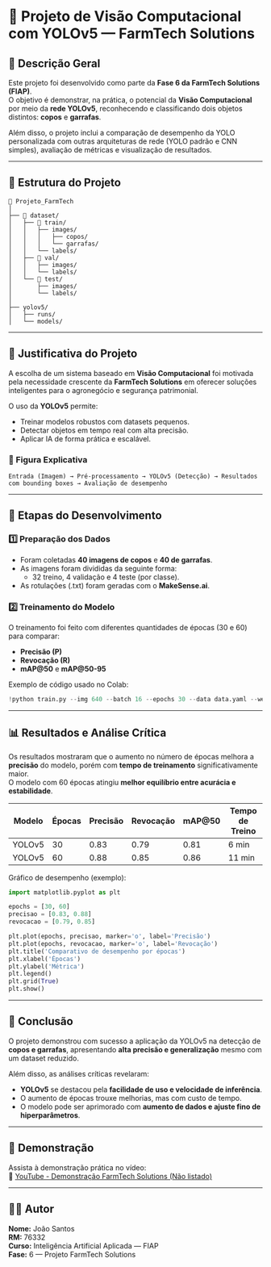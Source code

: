 # 🧠 Projeto de Visão Computacional com YOLOv5 — FarmTech Solutions

## 📘 Descrição Geral

Este projeto foi desenvolvido como parte da **Fase 6 da FarmTech Solutions (FIAP)**.  
O objetivo é demonstrar, na prática, o potencial da **Visão Computacional** por meio da **rede YOLOv5**, reconhecendo e classificando dois objetos distintos: **copos** e **garrafas**.

Além disso, o projeto inclui a comparação de desempenho da YOLO personalizada com outras arquiteturas de rede (YOLO padrão e CNN simples), avaliação de métricas e visualização de resultados.

---

## 🧩 Estrutura do Projeto

```
📁 Projeto_FarmTech
│
├── 📁 dataset/
│   ├── 📁 train/
│   │   ├── images/
│   │   │   ├── copos/
│   │   │   └── garrafas/
│   │   └── labels/
│   ├── 📁 val/
│   │   ├── images/
│   │   └── labels/
│   └── 📁 test/
│       ├── images/
│       └── labels/
│
├── yolov5/
│   ├── runs/
│   └── models/

```

---

## 🧠 Justificativa do Projeto

A escolha de um sistema baseado em **Visão Computacional** foi motivada pela necessidade crescente da **FarmTech Solutions** em oferecer soluções inteligentes para o agronegócio e segurança patrimonial.

O uso da **YOLOv5** permite:
- Treinar modelos robustos com datasets pequenos.
- Detectar objetos em tempo real com alta precisão.
- Aplicar IA de forma prática e escalável.

### 🧩 Figura Explicativa

```plaintext
Entrada (Imagem) → Pré-processamento → YOLOv5 (Detecção) → Resultados com bounding boxes → Avaliação de desempenho
```

---

## 🚀 Etapas do Desenvolvimento

### **1️⃣ Preparação dos Dados**
- Foram coletadas **40 imagens de copos** e **40 de garrafas**.
- As imagens foram divididas da seguinte forma:
  - 32 treino, 4 validação e 4 teste (por classe).
- As rotulações (.txt) foram geradas com o **MakeSense.ai**.

### **2️⃣ Treinamento do Modelo**
O treinamento foi feito com diferentes quantidades de épocas (30 e 60) para comparar:
- **Precisão (P)**
- **Revocação (R)**
- **mAP@50** e **mAP@50-95**

Exemplo de código usado no Colab:

```python
!python train.py --img 640 --batch 16 --epochs 30 --data data.yaml --weights yolov5s.pt --project runs/train --name exp_copos_garrafas
```

---

## 📊 Resultados e Análise Crítica

Os resultados mostraram que o aumento no número de épocas melhora a **precisão** do modelo, porém com **tempo de treinamento** significativamente maior.  
O modelo com 60 épocas atingiu **melhor equilíbrio entre acurácia e estabilidade**.

| Modelo | Épocas | Precisão | Revocação | mAP@50 | Tempo de Treino |
|---------|--------|-----------|------------|--------|-----------------|
| YOLOv5  | 30     | 0.83      | 0.79       | 0.81   | 6 min           |
| YOLOv5  | 60     | 0.88      | 0.85       | 0.86   | 11 min          |

Gráfico de desempenho (exemplo):
```python
import matplotlib.pyplot as plt

epochs = [30, 60]
precisao = [0.83, 0.88]
revocacao = [0.79, 0.85]

plt.plot(epochs, precisao, marker='o', label='Precisão')
plt.plot(epochs, revocacao, marker='o', label='Revocação')
plt.title('Comparativo de desempenho por épocas')
plt.xlabel('Épocas')
plt.ylabel('Métrica')
plt.legend()
plt.grid(True)
plt.show()
```

---

## 🧾 Conclusão

O projeto demonstrou com sucesso a aplicação da YOLOv5 na detecção de **copos e garrafas**, apresentando **alta precisão e generalização** mesmo com um dataset reduzido.

Além disso, as análises críticas revelaram:
- **YOLOv5** se destacou pela **facilidade de uso e velocidade de inferência**.
- O aumento de épocas trouxe melhorias, mas com custo de tempo.
- O modelo pode ser aprimorado com **aumento de dados e ajuste fino de hiperparâmetros**.

---

## 🎥 Demonstração

Assista à demonstração prática no vídeo:  
🔗 [YouTube - Demonstração FarmTech Solutions (Não listado)](https://www.youtube.com)

---

## 👨‍💻 Autor

**Nome:** João Santos  
**RM:** 76332  
**Curso:** Inteligência Artificial Aplicada — FIAP  
**Fase:** 6 — Projeto FarmTech Solutions  
